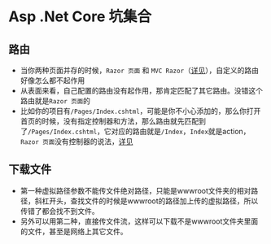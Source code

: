 # Asp .Net Core 坑集合

## 路由

- 当你两种页面并存的时候，`Razor 页面` 和 `MVC Razor`（[详见](https://docs.microsoft.com/zh-cn/aspnet/core/razor-pages/)），自定义的路由好像怎么都不起作用
- 从表面来看，自己配置的路由没有起作用，那肯定匹配了其它路由。没错这个路由就是`Razor 页面`的
- 比如你的项目有`/Pages/Index.cshtml`，可能是你不小心添加的，那么你打开首页的时候，没有指定控制器和方法，那么路由就先匹配到了`/Pages/Index.cshtml`，它对应的路由就是`/Index`，`Index`就是action，`Razor 页面`没有控制器的说法，[详见](https://docs.microsoft.com/zh-cn/aspnet/core/razor-pages/razor-pages-conventions)

## 下载文件

- 第一种虚拟路径参数不能传文件绝对路径，只能是wwwroot文件夹的相对路径，斜杠开头，查找文件的时候是wwwroot的路径加上传的虚拟路径，所以传错了都会找不到文件。
- 另外可以用第二种，直接传文件流，这样可以下载不是wwwroot文件夹里面的文件，甚至是网络上其它文件。